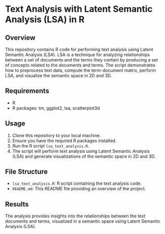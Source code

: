 
# Text Analysis with Latent Semantic Analysis (LSA) in R

## Overview

This repository contains R code for performing text analysis using Latent Semantic Analysis (LSA). LSA is a technique for analyzing relationships between a set of documents and the terms they contain by producing a set of concepts related to the documents and terms. The script demonstrates how to preprocess text data, compute the term-document matrix, perform LSA, and visualize the semantic space in 2D and 3D.

## Requirements

- R 
- R packages: tm, ggplot2, lsa, scatterplot3d

## Usage

1. Clone this repository to your local machine.
2. Ensure you have the required R packages installed.
3. Run the R script `lsa_text_analysis.R`.
4. The script will perform text analysis using Latent Semantic Analysis (LSA) and generate visualizations of the semantic space in 2D and 3D.

## File Structure

- `lsa_text_analysis.R`: R script containing the text analysis code.
- `README.md`: This README file providing an overview of the project.

## Results

The analysis provides insights into the relationships between the text documents and terms, visualized in a semantic space using Latent Semantic Analysis (LSA).
